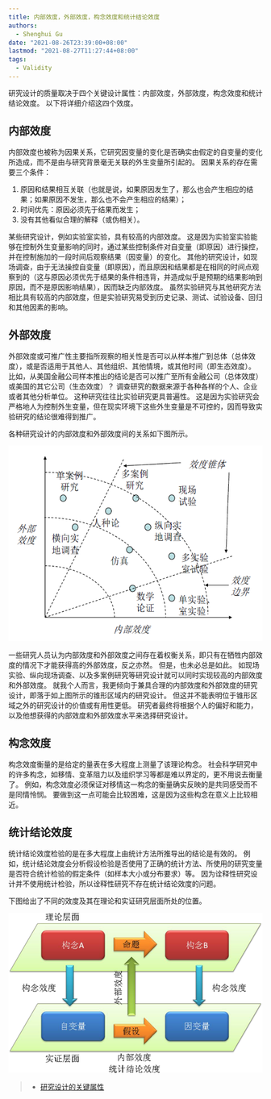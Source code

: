 ```yaml
---
title: 内部效度，外部效度，构念效度和统计结论效度
authors:
  - Shenghui Gu
date: "2021-08-26T23:39:00+08:00"
lastmod: "2021-08-27T11:27:44+08:00"
tags:
  - Validity
---
```


研究设计的质量取决于四个关键设计属性：内部效度，外部效度，构念效度和统计结论效度。
以下将详细介绍这四个效度。

<!-- more -->

## 内部效度

内部效度也被称为因果关系，它研究因变量的变化是否确实由假定的自变量的变化所造成，而不是由与研究背景毫无关联的外生变量所引起的。
因果关系的存在需要三个条件：

1. 原因和结果相互关联（也就是说，如果原因发生了，那么也会产生相应的结果；如果原因不发生，那么也不会产生相应的结果）；
2. 时间优先：原因必须先于结果而发生；
3. 没有其他看似合理的解释（或伪相关）。

某些研究设计，例如实验室实验，具有较高的内部效度。
这是因为实验室实验能够在控制外生变量影响的同时，通过某些控制条件对自变量（即原因）进行操控，并在控制施加的一段时间后观察结果（因变量）的变化。
其他的研究设计，如现场调查，由于无法操控自变量（即原因），而且原因和结果都是在相同的时间点观察到的（这与原因必须优先于结果的条件相违背，并造成似乎是预期的结果影响到原因，而不是原因影响结果），因而缺乏内部效度。
虽然实验研究与其他研究方法相比具有较高的内部效度，但是实验研究易受到历史记录、测试、试验设备、回归和其他因素的影响。

## 外部效度

外部效度或可推广性主要指所观察的相关性是否可以从样本推广到总体（总体效度），或是否适用于其他人、其他组织、其他情境，或其他时间（即生态效度）。
比如，从美国金融公司样本推出的结论是否可以推广至所有金融公司（总体效度）或美国的其它公司（生态效度）？
调查研究的数据来源于各种各样的个人、企业或者其他分析单位。
这种研究往往比实验研究更具普遍性。
这是因为实验研究会严格地人为控制外生变量，但在现实环境下这些外生变量是不可控的，因而导致实验研究的结论很难得到推广。

各种研究设计的内部效度和外部效度间的关系如下图所示。

![](internal-external.png)

一些研究人员认为内部效度和外部效度之间存在着权衡关系，即只有在牺牲内部效度的情况下才能获得高的外部效度，反之亦然。
但是，也未必总是如此。
如现场实验、纵向现场调查、以及多案例研究等研究设计就可以同时实现较高的内部效度和外部效度。
就我个人而言，我更倾向于兼具合理的内部效度和外部效度的研究设计，即落于如上图所示的锥形区域内的研究设计。
但这并不能表明位于锥形区域之外的研究设计的价值或有用性更低。
研究者最终将根据个人的偏好和能力，以及他想获得的内部效度和外部效度水平来选择研究设计。

## 构念效度

构念效度衡量的是给定的量表在多大程度上测量了该理论构念。
社会科学研究中的许多构念，如移情、变革阻力以及组织学习等都是难以界定的，更不用说去衡量了。
例如，构念效度必须保证对移情这一构念的衡量确实反映的是共同感受而不是同情怜悯。
要做到这一点可能会比较困难，这是因为这些构念在意义上比较相近。

## 统计结论效度

统计结论效度检验的是在多大程度上由统计方法所推导出的结论是有效的。
例如，统计结论效度会分析假设检验是否使用了正确的统计方法、所使用的研究变量是否符合统计检验的假定条件（如样本大小或分布要求）等。
因为诠释性研究设计并不使用统计检验，所以诠释性研究不存在统计结论效度的问题。

下图给出了不同的效度及其在理论和实证研究层面所处的位置。

![](validity.png)

> - [研究设计的关键属性](https://www.opentextbooks.org.hk/ditatopic/36007)
